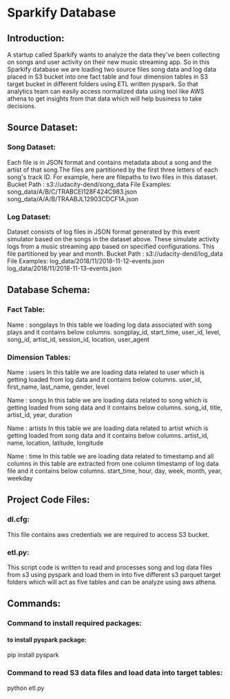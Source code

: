 # Sparkify Database
## Introduction:
A startup called Sparkify wants to analyze the data they've been collecting on songs and user activity on their new music streaming app. So in this Sparkify database we are loading two source files song data and log data placed in S3 bucket into one fact table and four dimension tables in S3 target bucket in different folders using ETL written pyspark. So that analytics team can easily access normalized data using tool like AWS athena to get insights from that data which will help business to take decisions.

## Source Dataset:
### Song Dataset: 
Each file is in JSON format and contains metadata about a song and the artist of that song.The files are partitioned by the first three letters of each song's track ID. For example, here are filepaths to two files in this dataset.
Bucket Path : s3://udacity-dend/song_data
File Examples: 
song_data/A/B/C/TRABCEI128F424C983.json
song_data/A/A/B/TRAABJL12903CDCF1A.json

### Log Dataset: 
Dataset consists of log files in JSON format generated by this event simulator based on the songs in the dataset above. These simulate activity logs from a music streaming app based on specified configurations. This file partitioned by year and month.
Bucket Path : s3://udacity-dend/log_data
File Examples:
log_data/2018/11/2018-11-12-events.json
log_data/2018/11/2018-11-13-events.json

## Database Schema:
### Fact Table:
Name : songplays 
In this table we loading log data associated with song plays and it contains below columns.
songplay_id, start_time, user_id, level, song_id, artist_id, session_id, location, user_agent

### Dimension Tables:
Name : users 
In this table we are loading data related to user which is getting loaded from log data and it contains below columns.
user_id, first_name, last_name, gender, level

Name : songs
In this table we are loading data related to song which is getting loaded from song data and it contains below columns.
song_id, title, artist_id, year, duration

Name : artists
In this table we are loading data related to artist which is getting loaded from song data and it contains below columns.
artist_id, name, location, latitude, longitude

Name : time 
In this table we are loading data related to timestamp and all columns in this table are extracted from one column timestamp of log data file and it contains below columns.
start_time, hour, day, week, month, year, weekday

## Project Code Files:
### dl.cfg:
This file contains aws credentials we are required to access S3 bucket.

### etl.py:
This script code is written to read and processes song and log data files from s3 using pyspark and load them in into five different s3 parquet target folders which will act as five tables and can be analyze using aws athena.

## Commands:
### Command to install required packages:
#### to install pyspark package:
pip install pyspark
### Command to read S3 data files and load data into target tables:
python etl.py